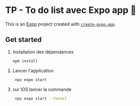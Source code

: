 # TP - To do list avec Expo app 👋

This is an [Expo](https://expo.dev) project created with [`create-expo-app`](https://www.npmjs.com/package/create-expo-app).

## Get started

1. Installation des dépendances

   ```bash
   npm install
   ```

2. Lancer l'application

   ```bash
    npx expo start
   ```

3. sur IOS lancer la commande

   ```bash
    npx expo start --tunnel
   ```
